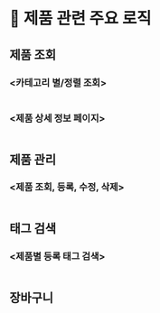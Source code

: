 # 👾 제품 관련 주요 로직

## 제품 조회 
### <카테고리 별/정렬 조회>
```java

```

### <제품 상세 정보 페이지>
```java

```

## 제품 관리 
### <제품 조회, 등록, 수정, 삭제>
```java

```


## 태그 검색 
### <제품별 등록 태그 검색>
```java

```

## 장바구니
```java

```
